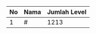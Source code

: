 | No | Nama            | Jumlah Level |
|----|-----------------|--------------|
| 1  | #    |    1213        |
